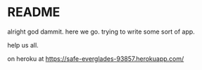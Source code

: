 # README

alright god dammit. here we go.  trying to write some sort of app.

help us all.

on heroku at https://safe-everglades-93857.herokuapp.com/